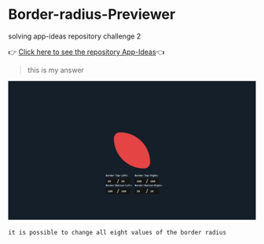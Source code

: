 # Border-radius-Previewer
solving app-ideas repository challenge 2

👉 <a href="https://github.com/florinpop17/app-ideas">Click here to see the repository App-Ideas</a>👈

> this is my answer

![project](README-imgs/project.jpg)

    it is possible to change all eight values of the border radius